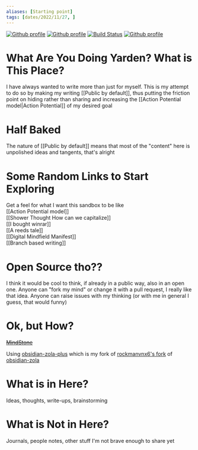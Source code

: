 ```yaml
---
aliases: [Starting point]
tags: [dates/2022/11/27, ]
---
```

[![Github profile](https://img.shields.io/badge/Github-Yarden--zmr-orange)](https://github.com/Yarden-zmr) [![Github profile](https://img.shields.io/github/commit-activity/w/yarden-zmr/me?label=Content%20commits)](https://github.com/Yarden-zmr/me) [![Build Status](https://img.shields.io/website?url=https%3A%2F%2Fyarden-zamir.com)](https://yarden-zamir.com) [![Github profile](https://img.shields.io/badge/Github-Yarden--zmr/me-purple)](https://github.com/Yarden-zamir/me)

# What Are You Doing Yarden? What is This Place?
I have always wanted to write more than just for myself. This is my attempt to do so by making my writing [[Public by default]], thus putting the friction point on hiding rather than sharing and increasing the [[Action Potential model|Action Potential]] of my desired goal

# Half Baked
The nature of [[Public by default]] means that most of the "content" here is unpolished ideas and tangents, that's alright

# Some Random Links to Start Exploring
Get a feel for what I want this sandbox to be like  
[[Action Potential model]]  
[[Shower Thought How can we capitalize]]  
[[I bought winrar]]  
[[A reeds tale]]  
[[Digital Mindfield Manifest]]  
[[Branch based writing]]

# Open Source tho??
I think it would be cool to think, if already in a public way, also in an open one. Anyone can "fork my mind" or change it with a pull request, I really like that idea. Anyone can raise issues with my thinking (or with me in general I guess, that would funny)

# Ok, but How?
~~[MindStone](https://mindstone.tuancao.me/)~~  

Using [obsidian-zola-plus](https://github.com/Yarden-zmr/obsidian-zola-plus) which is my fork of [rockmanvnx6's fork](https://github.com/rockmanvnx6/obsidian-zola) of [obsidian-zola](https://github.com/ppeetteerrs/obsidian-zola)

# What is in Here?
Ideas, thoughts, write-ups, brainstorming

# What is Not in Here?
Journals, people notes, other stuff I'm not brave enough to share yet

